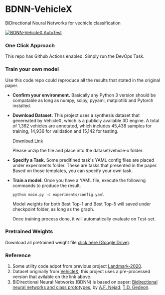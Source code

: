 # BDNN-VehicleX
BiDirectional Neural Networks for vechicle classification

[![BDNN-VehicleX AutoTest](https://github.com/skyguidance/BDNN-VehicleX/actions/workflows/autotest.yml/badge.svg)](https://github.com/skyguidance/BDNN-VehicleX/actions/workflows/autotest.yml)
### One Click Approach

This repo has Github Actions enabled. Simply run the DevOps Task.

### Train your own model

Use this code repo could reproduce all the results that stated in the original paper.

* **Confirm your environment.** Basically any Python 3 version should be compatable as long as numpy, scipy, pyyaml, matplotlib and Pytorch installed. 

* **Download Dataset.** This project uses a synthesis dataset that genereated by VehicleX, which is a publicly available 3D engine. A total of 1,362 vehicles are annotated, which includes 45,438 samples for training, 14,936 for validation and 15,142 for testing.

  [Download Link](http://cs.anu.edu.au/~tom/datasets/vehicle-x.zip)

  Please unzip the file and place into the dataset/vehicle-x folder.

* **Specify a Task.** Some predifined task's YAML config files are placed under experiments folder. These are tasks that presented in the paper. Based on those templates, you can specify your own task.

* **Train a model.**  Once you have a YAML file, execute the following commands to produce the result.

  ```shell
  python main.py -c experiments/config.yaml
  ```

  Model weights for both Best Top-1 and Best Top-5 will saved under checkpoint folder, as long as the graph.

  Once training process done, it will automatically evaluate on Test-set.

### Pretrained Weights

Download all pretrained weight file [click here (Google Drive)](https://drive.google.com/drive/folders/19mvKVqIdI6BuqqkO-nMWtU3x9ivCeorP?usp=sharing).

### Reference

1. Some utility code adpot from previous project [Landmark-2020](https://github.com/skyguidance/ENGN8501-Landmark-2020).
2. Dataset originally from [VehicleX](https://github.com/yorkeyao/VehicleX), this project uses a pre-processed version that avilable on the link above.
3. BiDirectional Neural Networks (BDNN) is based on paper: [Bidirectional neural networks and class prototypes](https://ieeexplore.ieee.org/document/487348/), by [A.F. Nejad](https://ieeexplore.ieee.org/author/38156108300); [T.D. Gedeon](https://ieeexplore.ieee.org/author/37271327900).

